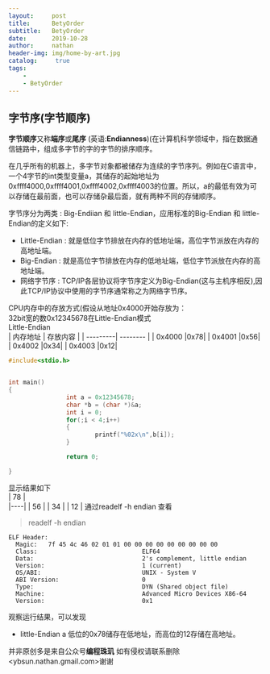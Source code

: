 ```yaml
---
layout:     post
title:      BetyOrder
subtitle:   BetyOrder
date:       2019-10-28
author:     nathan 
header-img: img/home-by-art.jpg
catalog: 	 true
tags:
    - 
    - BetyOrder
---
```



## 字节序(字节顺序)  

**字节顺序**又称**端序**或**尾序** (英语:**Endianness**)(在计算机科学领域中，指在数据通信链路中，组成多字节的字的字节的排序顺序。  

在几乎所有的机器上，多字节对象都被储存为连续的字节序列。例如在C语言中，一个4字节的int类型变量a，其储存的起始地址为0xffff4000,0xffff4001,0xffff4002,0xffff4003的位置。所以，a的最低有效为可以存储在最前面，也可以存储杂最后面，就有两种不同的存储顺序。  

字节序分为两类 : Big-Endiian 和 little-Endian，应用标准的Big-Endian 和
little-Endian的定义如下:  
+ Little-Endian : 就是低位字节排放在内存的低地址端，高位字节派放在内存的高地址端。  
+ Big-Endian : 就是高位字节排放在内存的低地址端，低位字节派放在内存的高地址端。   
+ 网络字节序 : TCP/IP各层协议将字节序定义为Big-Endian(这与主机序相反),因此TCP/IP协议中使用的字节序通常称之为网络字节序。  
  
CPU内存中的存放方式(假设从地址0x4000开始存放为：  
32bit宽的数0x12345678在Little-Endian模式  
Little-Endian   
| 内存地址 | 存放内容 |
| ---------| -------- |
| 0x4000 |0x78|
| 0x4001 |0x56|
| 0x4002 |0x34|
| 0x4003 |0x12|

```C
#include<stdio.h>


int main()
{
				int a = 0x12345678;
				char *b = (char *)&a;
				int i = 0;
				for(;i < 4;i++)
				{
						printf("%02x\n",b[i]);
				}

				return 0;

}  
````  
显示结果如下   
| 78 |            
|----|
| 56 |
| 34 |
| 12 |
通过readelf -h endian 查看  

>readelf -h endian  
```
ELF Header:
  Magic:   7f 45 4c 46 02 01 01 00 00 00 00 00 00 00 00 00 
  Class:                             ELF64
  Data:                              2's complement, little endian
  Version:                           1 (current)
  OS/ABI:                            UNIX - System V
  ABI Version:                       0
  Type:                              DYN (Shared object file)
  Machine:                           Advanced Micro Devices X86-64
  Version:                           0x1
````
观察运行结果，可以发现  
+  little-Endian a 低位的0x78储存在低地址，而高位的12存储在高地址。  

并非原创多是来自公众号**编程珠玑**
如有侵权请联系删除<ybsun.nathan.gmail.com>谢谢






















